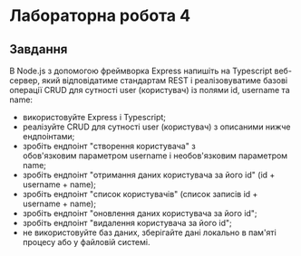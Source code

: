 # Лабораторна робота 4
## Завдання
В Node.js з допомогою фреймворка Express напишіть на Typescript веб-сервер, який відповідатиме стандартам REST і реалізовуватиме базові операції CRUD для сутності user (користувач) із полями id, username та name:
- використовуйте Express і Typescript;
- реалізуйте CRUD для сутності user (користувач) з описаними нижче ендпоінтами;
- зробіть ендпоінт "створення користувача" з 
обов'язковим параметром username і необов'язковим параметром name;
- зробіть ендпоінт "отримання даних користувача за його id" (id + username + name);
- зробіть ендпоінт "список користувачів" (список записів id + username + name);
- зробіть ендпоінт "оновлення даних користувача за його id";
- зробіть ендпоінт "видалення користувача за його id";
- не використовуйте баз даних, зберігайте дані локально в пам'яті процесу або у файловій системі.